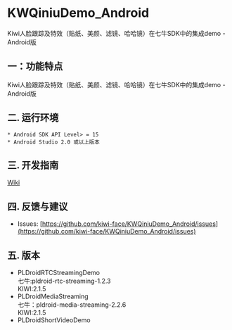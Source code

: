 # KWQiniuDemo_Android

Kiwi人脸跟踪及特效（贴纸、美颜、滤镜、哈哈镜）在七牛SDK中的集成demo - Android版                                                                                                                                                                                                                                                                                                                                                                                                                                                                                                                                                                  

## 一：功能特点

Kiwi人脸跟踪及特效（贴纸、美颜、滤镜、哈哈镜）在七牛SDK中的集成demo - Android版                                                                                                                                                                                                                                                                          

## 二. 运行环境

```
* Android SDK API Level> = 15
* Android Studio 2.0 或以上版本
```

## 三. 开发指南

 [Wiki](https://github.com/kiwi-face/KWQiniuDemo_Android/blob/master/docs/android-dev-instruction.md)                                                                                                                                                                                                                         

## 四. 反馈与建议

- Issues: [https://github.com/kiwi-face/KWQiniuDemo_Android/issues](https://github.com/kiwi-face/KWQiniuDemo_Android/issues)  

## 五. 版本
- PLDroidRTCStreamingDemo  
  七牛:pldroid-rtc-streaming-1.2.3  
  KIWI:2.1.5
- PLDroidMediaStreaming  
  七牛：pldroid-media-streaming-2.2.6  
  KIWI:2.1.5
- PLDroidShortVideoDemo






